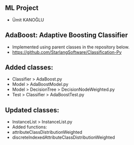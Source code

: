 ## ML Project
* Ümit KANOĞLU

## AdaBoost: Adaptive Boosting Classifier
* Implemented using parent classes in the repository below.
* https://github.com/StarlangSoftware/Classification-Py

## Added classes:
* Classifier > AdaBoost.py
* Model > AdaBoostModel.py
* Model > DecisionTree > DecisionNodeWeighted.py
* Test > Classifier > AdaBoostTest.py

## Updated classes:
* InstanceList > InstanceList.py
* Added functions:
* attributeClassDistributionWeighted
* discreteIndexedAttributeClassDistributionWeighted
